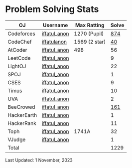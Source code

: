 # Problem Solving Stats

| OJ | Username | Max Ratting | Solve |
| -- | -------- | ----------- | ----- |
| Codeforces | [iffatul_anon](https://codeforces.com/profile/iffatul_anon)| 1270 (Pupil) | [874](https://github.com/iffatul-anon/CodeForces) |
| CodeChef | [iffatulanon](https://www.codechef.com/users/iffatulanon) | 1569 (2 star) | [40](https://github.com/iffatul-anon/CodeChef) |
| AtCoder | [iffatul_anon](https://atcoder.jp/users/iffatul_anon) | 498 | 56 |
| LeetCode | [iffatul_anon](https://leetcode.com/iffatul_anon/) |  | 9 |
| LightOJ | [iffatul_anon](https://lightoj.com/user/iffatul_anon) |  | 22 |
| SPOJ | [iffatul_anon](https://www.spoj.com/myaccount/) |  | 1 |  
| CSES | [iffatul_anon](https://cses.fi/user/193069) |  | 9 |  
| Timus | [iffatul_anon](https://acm.timus.ru/author.aspx?id=341829) |  | 10 |
| UVA | [iffatul_anon](https://onlinejudge.org/index.php?option=com_comprofiler&Itemid=3) |  | 2 |
| BeeCrowed | [iffatul_anon](https://www.beecrowd.com.br/judge/en/profile/639169) |  | [161](https://github.com/iffatul-anon/BeeCrowd) | 
| HackerEarth | [iffatul_anon](https://www.hackerearth.com/@iffatul_anon) |  | 1 |
| HackerRank | [iffatul_anon](https://www.hackerrank.com/iffatul_anon?hr_r=1) |  | 11 |
| Toph | [iffatul_anon](https://toph.co/u/iffatul_anon) | 1741A | 32 |
| VJudge | [iffatul_anon](https://vjudge.net/user/iffatul_anon) |  | 1 |
| Total |  |  | 1229 |

Last Updated: 1 November, 2023
